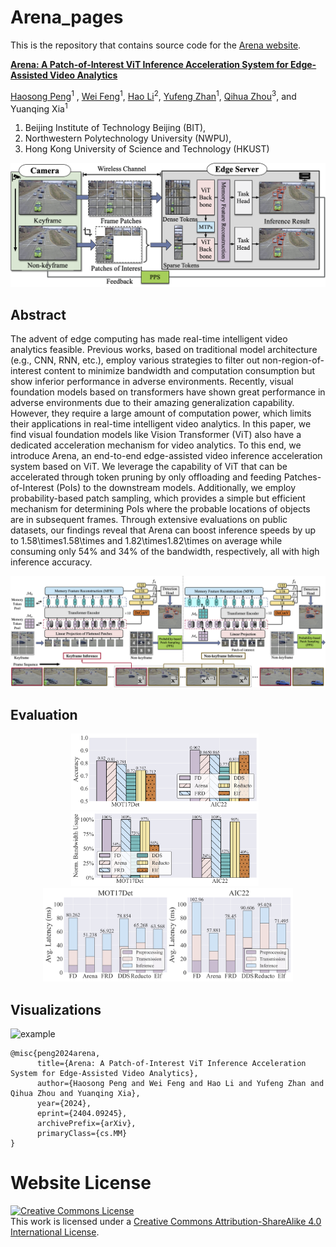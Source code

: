 # Arena_pages

This is the repository that contains source code for the [Arena website](https://livioni.github.io/Arena_pages/).

**[Arena: A Patch-of-Interest ViT Inference Acceleration System for Edge-Assisted Video Analytics](https://arxiv.org/abs/2404.09245)**

[Haosong Peng](https://livioni.github.io/)<sup>1</sup> , [Wei Feng](https://github.com/Couteaux123)<sup>1</sup>, [Hao Li](https://lifuguan.github.io/)<sup>2</sup>, [Yufeng Zhan](https://ray-zhan.github.io/)<sup>1</sup>, [Qihua Zhou](http://qihuazhou.com/)<sup>3</sup>, and Yuanqing Xia<sup>1</sup>

1. Beijing Institute of Technology Beijing (BIT),
2. Northwestern Polytechnology University (NWPU),
3. Hong Kong University of Science and Technology (HKUST)



![intro](README.assets/intro.png)

## Abstract

The advent of edge computing has made real-time intelligent video analytics feasible. Previous works, based on traditional model architecture (e.g., CNN, RNN, etc.), employ various strategies to filter out non-region-of-interest content to minimize bandwidth and computation consumption but show inferior performance in adverse environments. Recently, visual foundation models based on transformers have shown great performance in adverse environments due to their amazing generalization capability. However, they require a large amount of computation power, which limits their applications in real-time intelligent video analytics. In this paper, we find visual foundation models like Vision Transformer (ViT) also have a dedicated acceleration mechanism for video analytics. To this end, we introduce Arena, an end-to-end edge-assisted video inference acceleration system based on ViT. We leverage the capability of ViT that can be accelerated through token pruning by only offloading and feeding Patches-of-Interest (PoIs) to the downstream models. Additionally, we employ probability-based patch sampling, which provides a simple but efficient mechanism for determining PoIs where the probable locations of objects are in subsequent frames. Through extensive evaluations on public datasets, our findings reveal that Arena can boost inference speeds by up to 1.58\times1.58\times and 1.82\times1.82\times on average while consuming only 54% and 34% of the bandwidth, respectively, all with high inference accuracy.

![overview](README.assets/overview.png)



## Evaluation

<div align="center">
    <img src="README.assets/acc.png" alt="图片1" width="300" style="margin-right: 10px;">
    <img src="README.assets/bandwidth.png" alt="图片2" width="300" style="margin-right: 10px;">
    <img src="README.assets/latency_v1.png" alt="图片3" width="400">
</div>

## Visualizations

![example](README.assets/example.png)




```
@misc{peng2024arena,
      title={Arena: A Patch-of-Interest ViT Inference Acceleration System for Edge-Assisted Video Analytics}, 
      author={Haosong Peng and Wei Feng and Hao Li and Yufeng Zhan and Qihua Zhou and Yuanqing Xia},
      year={2024},
      eprint={2404.09245},
      archivePrefix={arXiv},
      primaryClass={cs.MM}
}
```

# Website License
<a rel="license" href="http://creativecommons.org/licenses/by-sa/4.0/"><img alt="Creative Commons License" style="border-width:0" src="https://i.creativecommons.org/l/by-sa/4.0/88x31.png" /></a><br />This work is licensed under a <a rel="license" href="http://creativecommons.org/licenses/by-sa/4.0/">Creative Commons Attribution-ShareAlike 4.0 International License</a>.
